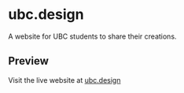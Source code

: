 # ubc.design
A website for UBC students to share their creations.

## Preview
Visit the live website at [ubc.design](https://ubc.design)
